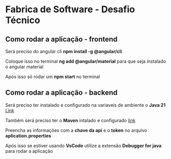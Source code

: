 # Fabrica de Software - Desafio Técnico

## Como rodar a aplicação - frontend

Será preciso do angular cli **npm install -g @angular/cli**

Coloque isso no terminal **ng add @angular/material** para que seja instalado o angular material

Após isso só rodar um **npm start** no terminal

## Como rodar a aplicação - backend

Será preciso ter instalado e configurado na variaveis de ambiente o **Java 21** [Link](https://www.oracle.com/br/java/technologies/downloads/)

Também será preciso ter o **Maven** intalado e configurado [link](https://maven.apache.org/download.cgi)

Preencha as informações com a **chave da api** e o **token** no arquivo **aplication.properties**

Após isso se estiver usando **VsCode** utilize a extensão **Debugger for java** para rodar a aplicação

